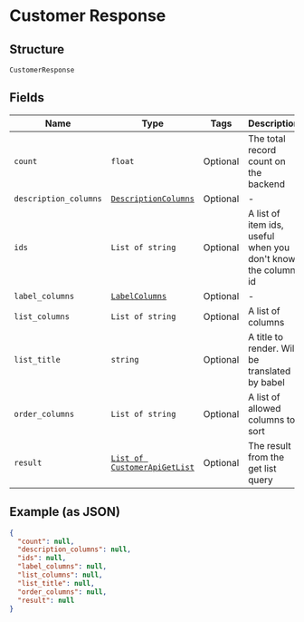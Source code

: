 
# Customer Response

## Structure

`CustomerResponse`

## Fields

| Name | Type | Tags | Description |
|  --- | --- | --- | --- |
| `count` | `float` | Optional | The total record count on the backend |
| `description_columns` | [`DescriptionColumns`](/doc/models/description-columns.md) | Optional | - |
| `ids` | `List of string` | Optional | A list of item ids, useful when you don't know the column id |
| `label_columns` | [`LabelColumns`](/doc/models/label-columns.md) | Optional | - |
| `list_columns` | `List of string` | Optional | A list of columns |
| `list_title` | `string` | Optional | A title to render. Will be translated by babel |
| `order_columns` | `List of string` | Optional | A list of allowed columns to sort |
| `result` | [`List of CustomerApiGetList`](/doc/models/customer-api-get-list.md) | Optional | The result from the get list query |

## Example (as JSON)

```json
{
  "count": null,
  "description_columns": null,
  "ids": null,
  "label_columns": null,
  "list_columns": null,
  "list_title": null,
  "order_columns": null,
  "result": null
}
```

